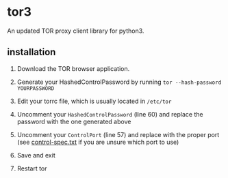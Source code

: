 # tor3

An updated TOR proxy client library for python3.

## installation

1. Download the TOR browser application.

2. Generate your HashedControlPassword by running
```tor --hash-password YOURPASSWORD```

3. Edit your torrc file, which is usually located in `/etc/tor`

4. Uncomment your `HashedControlPassword` (line 60) and replace the password with the one generated above

5. Uncomment your `ControlPort` (line 57) and replace with the proper port (see [control-spec.txt](https://gitweb.torproject.org/torspec.git/tree/control-spec.txt) if you are unsure which port to use)

6. Save and exit

7. Restart tor
